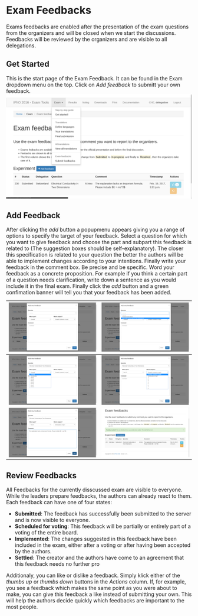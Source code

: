 # Exam Feedbacks
Exams feedbacks are enabled after the presentation of the exam questions from the organizers and will be closed when we start the discussions.
Feedbacks will be reviewed by the organizers and are visible to all delegations.

## Get Started
This is the start page of the Exam Feedback. It can be found in the Exam dropdown menu on the top. Click on *Add feedback* to submitt your own feedback.
![feedback_overview](img/feedback_overview0.png)


## Add Feedback

After clicking the *add* button a popupmenu appears giving you a range of options to specify the target of your feedback. Select a question for which you want to give feedback and choose the part and subpart this feedback is related to (The suggestion boxes should be self-explanatory). The closer this specification is related to your question the better the authors will be able to implement changes according to your intentions. Finally write your feedback in the comment box. Be precise and be specific. Word your feedback as a concrete proposition. For example if you think a certain part of a question needs clarification, write down a sentence as you would include it in the final exam.
Finally click the *add* button and a green confimation banner will tell you that your feedback has been added.

|    ![feedback popupmenu](img/feedback_add0.png)   | ![feedback select question](img/feedback_add1.png) |
|:-------------------------------------------------:|:--------------------------------------------------:|
|   ![feedback choose part](img/feedback_add2.png)  |  ![feedback choose subpart](img/feedback_add3.png) |
| ![feedback choose subpart](img/feedback_add4.png) |  ![feedback choose subpart](img/feedback_add5.png) |

## Review Feedbacks
All Feedbacks for the currently disscussed exam are visible to everyone. While the leaders prepare feedbacks, the authors can already react to them. Each feedback can have one of four states:
* **Submitted**: The feedback has successfully been submitted to the server and is now visible to everyone.
* **Scheduled for voting**: This feedback will be partially or entirely part of a voting of the entire board.
* **Implemented**: The changes suggested in this feedback have been included in the exam, either after a voting or after having been accepted by the authors.
* **Settled**: The creator and the authors have come to an agreement that this feedback needs no further pro

Additionaly, you can like or dislike a feedback. Simply klick either of the *thumbs up* or *thumbs down* buttons in the *Actions* column. If, for example, you see a feedback which makes the same point as you were about to make, you can give this feedback a like instead of submitting your own. This will help the authors decide quickly which feedbacks are important to the most people.